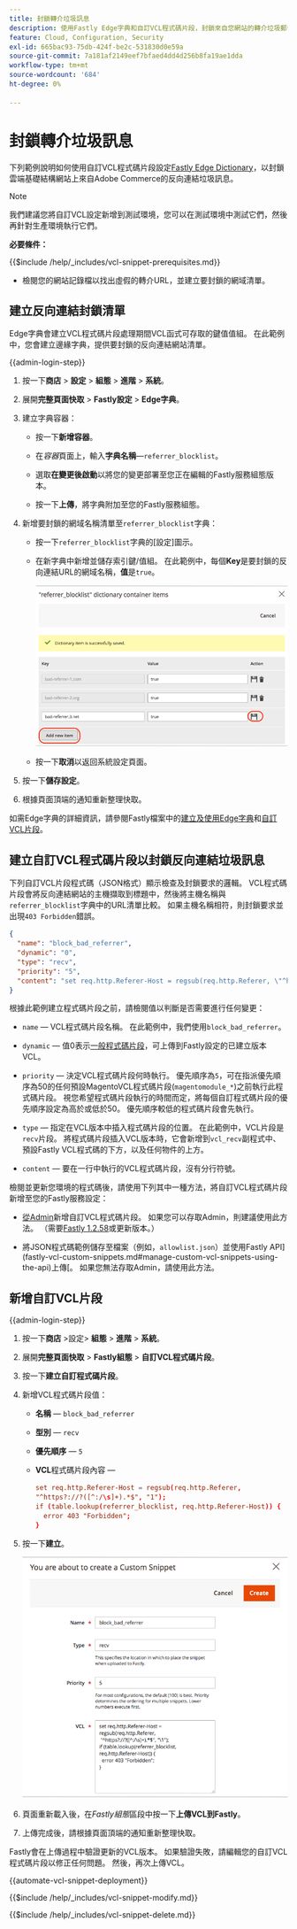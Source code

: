 ```yaml
---
title: 封鎖轉介垃圾訊息
description: 使用Fastly Edge字典和自訂VCL程式碼片段，封鎖來自您網站的轉介垃圾郵件。
feature: Cloud, Configuration, Security
exl-id: 665bac93-75db-424f-be2c-531830d0e59a
source-git-commit: 7a181af2149eef7bfaed4dd4d256b8fa19ae1dda
workflow-type: tm+mt
source-wordcount: '684'
ht-degree: 0%

---
```


# 封鎖轉介垃圾訊息

下列範例說明如何使用自訂VCL程式碼片段設定[Fastly Edge Dictionary](https://docs.fastly.com/guides/edge-dictionaries/working-with-dictionaries-using-the-api)，以封鎖雲端基礎結構網站上來自Adobe Commerce的反向連結垃圾訊息。

>[!NOTE]
>
>我們建議您將自訂VCL設定新增到測試環境，您可以在測試環境中測試它們，然後再針對生產環境執行它們。

**必要條件：**

{{$include /help/_includes/vcl-snippet-prerequisites.md}}

- 檢閱您的網站記錄檔以找出虛假的轉介URL，並建立要封鎖的網域清單。

## 建立反向連結封鎖清單

Edge字典會建立VCL程式碼片段處理期間VCL函式可存取的鍵值值組。 在此範例中，您會建立邊緣字典，提供要封鎖的反向連結網站清單。

{{admin-login-step}}

1. 按一下&#x200B;**商店** > **設定** > **組態** > **進階** > **系統**。

1. 展開&#x200B;**完整頁面快取** > **Fastly設定** > **Edge字典**。

1. 建立字典容器：

   - 按一下&#x200B;**新增容器**。

   - 在&#x200B;*容器*&#x200B;頁面上，輸入&#x200B;**字典名稱**—`referrer_blocklist`。

   - 選取&#x200B;**在變更後啟動**&#x200B;以將您的變更部署至您正在編輯的Fastly服務組態版本。

   - 按一下&#x200B;**上傳**，將字典附加至您的Fastly服務組態。

1. 新增要封鎖的網域名稱清單至`referrer_blocklist`字典：

   - 按一下`referrer_blocklist`字典的[設定]圖示。

   - 在新字典中新增並儲存索引鍵/值組。 在此範例中，每個&#x200B;**Key**&#x200B;是要封鎖的反向連結URL的網域名稱，**值**&#x200B;是`true`。

     ![新增錯誤的反向連結字典專案](../../assets/cdn/fastly-referrer-blocklist-dictionary.png)

   - 按一下&#x200B;**取消**&#x200B;以返回系統設定頁面。

1. 按一下&#x200B;**儲存設定**。

1. 根據頁面頂端的通知重新整理快取。

如需Edge字典的詳細資訊，請參閱Fastly檔案中的[建立及使用Edge字典](https://docs.fastly.com/guides/edge-dictionaries/working-with-dictionaries-using-the-api)和[自訂VCL片段](https://docs.fastly.com/guides/edge-dictionaries/working-with-dictionaries-using-the-api#custom-vcl-examples)。

## 建立自訂VCL程式碼片段以封鎖反向連結垃圾訊息

下列自訂VCL片段程式碼（JSON格式）顯示檢查及封鎖要求的邏輯。 VCL程式碼片段會將反向連結網站的主機擷取到標題中，然後將主機名稱與`referrer_blocklist`字典中的URL清單比較。 如果主機名稱相符，則封鎖要求並出現`403 Forbidden`錯誤。

```json
{
  "name": "block_bad_referrer",
  "dynamic": "0",
  "type": "recv",
  "priority": "5",
  "content": "set req.http.Referer-Host = regsub(req.http.Referer, \"^https?:\/\/?([^:\/s]+).*$\", \"\\1\"); if (table.lookup(referrer_blocklist, req.http.Referer-Host)) { error 403 \"Forbidden\"; }"
}
```

根據此範例建立程式碼片段之前，請檢閱值以判斷是否需要進行任何變更：

- `name` — VCL程式碼片段名稱。 在此範例中，我們使用`block_bad_referrer`。

- `dynamic` — 值0表示[一般程式碼片段](https://docs.fastly.com/en/guides/using-regular-vcl-snippets)，可上傳到Fastly設定的已建立版本VCL。

- `priority` — 決定VCL程式碼片段何時執行。 優先順序為`5`，可在指派優先順序為50的任何預設MagentoVCL程式碼片段(`magentomodule_*`)之前執行此程式碼片段。 視您希望程式碼片段執行的時間而定，將每個自訂程式碼片段的優先順序設定為高於或低於50。 優先順序較低的程式碼片段會先執行。

- `type` — 指定在VCL版本中插入程式碼片段的位置。 在此範例中，VCL片段是`recv`片段。 將程式碼片段插入VCL版本時，它會新增到`vcl_recv`副程式中、預設Fastly VCL程式碼的下方，以及任何物件的上方。

- `content` — 要在一行中執行的VCL程式碼片段，沒有分行符號。

檢閱並更新您環境的程式碼後，請使用下列其中一種方法，將自訂VCL程式碼片段新增至您的Fastly服務設定：

- [從Admin](#add-the-custom-vcl-snippet)新增自訂VCL程式碼片段。 如果您可以存取Admin，則建議使用此方法。 （需要[Fastly 1.2.58](fastly-configuration.md#upgrade)或更新版本。）

- 將JSON程式碼範例儲存至檔案（例如，`allowlist.json`）並使用Fastly API](fastly-vcl-custom-snippets.md#manage-custom-vcl-snippets-using-the-api)上傳[。 如果您無法存取Admin，請使用此方法。

## 新增自訂VCL片段

{{admin-login-step}}

1. 按一下&#x200B;**商店** >設定> **組態** > **進階** > **系統**。

1. 展開&#x200B;**完整頁面快取** > **Fastly組態** > **自訂VCL程式碼片段**。

1. 按一下&#x200B;**建立自訂程式碼片段**。

1. 新增VCL程式碼片段值：

   - **名稱** — `block_bad_referrer`

   - **型別** — `recv`

   - **優先順序** — `5`

   - **VCL**&#x200B;程式碼片段內容 — 

     ```conf
     set req.http.Referer-Host = regsub(req.http.Referer,
     "^https?://?([^:/\s]+).*$", "1");
     if (table.lookup(referrer_blocklist, req.http.Referer-Host)) {
       error 403 "Forbidden";
     }
     ```

1. 按一下&#x200B;**建立**。

   ![建立自訂反向連結區塊VCL程式碼片段](/help/assets/cdn/fastly-create-referrer-block-snippet.png)

1. 頁面重新載入後，在&#x200B;*Fastly組態*&#x200B;區段中按一下&#x200B;**上傳VCL到Fastly**。

1. 上傳完成後，請根據頁面頂端的通知重新整理快取。

Fastly會在上傳過程中驗證更新的VCL版本。 如果驗證失敗，請編輯您的自訂VCL程式碼片段以修正任何問題。 然後，再次上傳VCL。

{{automate-vcl-snippet-deployment}}

{{$include /help/_includes/vcl-snippet-modify.md}}

{{$include /help/_includes/vcl-snippet-delete.md}}
